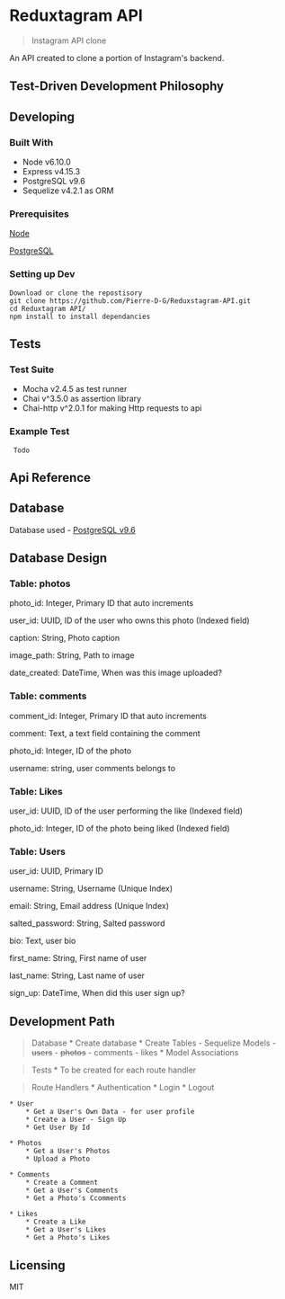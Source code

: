# Reduxtagram API
> Instagram API clone

An API created to clone a portion of Instagram's backend.

## Test-Driven Development Philosophy

## Developing

### Built With


* Node v6.10.0
* Express v4.15.3
* PostgreSQL v9.6
* Sequelize v4.2.1 as ORM

### Prerequisites

[Node](https://nodejs.org/en/)

[PostgreSQL](https://www.postgresql.org/)


### Setting up Dev

```shell
Download or clone the repostisory
git clone https://github.com/Pierre-D-G/Reduxstagram-API.git
cd Reduxtagram API/
npm install to install dependancies
```

## Tests

### Test Suite

* Mocha v2.4.5 as test runner
* Chai v^3.5.0 as assertion library
* Chai-http v^2.0.1 for making Http requests to api

### Example Test

```shell
 Todo
```

## Api Reference

## Database

Database used - [PostgreSQL v9.6](https://www.postgresql.org/)

## Database Design

### Table: photos

photo_id: Integer, Primary ID that  auto increments

user_id: UUID, ID of the user who owns this photo (Indexed field)

caption: String, Photo caption

image_path: String, Path to image

date_created: DateTime, When was this image uploaded?

### Table: comments

comment_id: Integer, Primary ID that  auto increments

comment: Text, a text field containing the comment

photo_id: Integer, ID of the photo

username: string, user comments belongs to

### Table: Likes

user_id: UUID, ID of the user performing the like (Indexed field)

photo_id: Integer, ID of the photo being liked (Indexed field)

### Table: Users

user_id: UUID, Primary ID 

username: String, Username (Unique Index)

email: String, Email address (Unique Index)

salted_password: String, Salted password

bio: Text, user bio

first_name: String, First name of user

last_name: String, Last name of user

sign_up: DateTime, When did this user sign up?

## Development Path

> Database
    * Create database
    * Create Tables
        -   Sequelize Models
            - ~~users~~
            - ~~photos~~
            - comments
            - likes
             *   Model Associations

> Tests
    * To be created for each route handler

> Route Handlers
    * Authentication
        * Login
        * Logout
    
    * User
        * Get a User's Own Data - for user profile
        * Create a User - Sign Up
        * Get User By Id

    * Photos
        * Get a User's Photos
        * Upload a Photo

    * Comments
        * Create a Comment
        * Get a User's Comments
        * Get a Photo's Ccomments

    * Likes
        * Create a Like
        * Get a User's Likes
        * Get a Photo's Likes

## Licensing

MIT